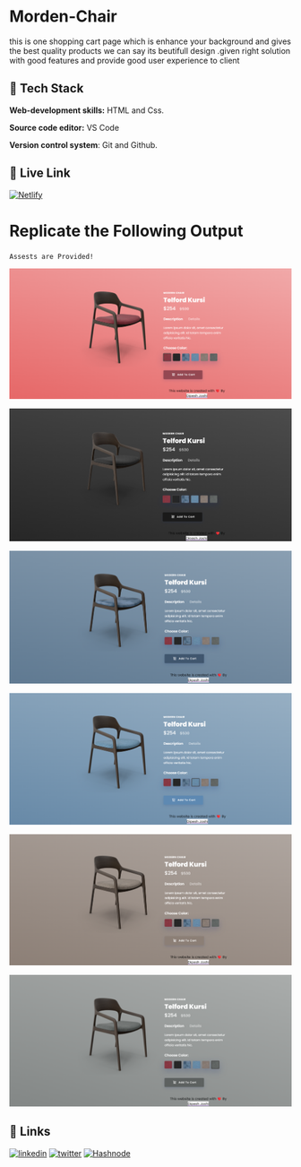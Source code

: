 # Morden-Chair
this is one shopping cart page which is enhance your background and gives the best quality products 
we can say its beutifull design .given right solution with good features and provide good user experience to client

 ## 🔗 Tech Stack

**Web-development skills:** HTML and Css.

**Source code editor:** VS Code

**Version control system**: Git and Github.


## 🔗 Live Link
 [![Netlify](https://img.shields.io/badge/netlify-%23000000.svg?style=for-the-badge&logo=netlify&logoColor=#00C7B7)](https://velvety-baklava-2208a6.netlify.app)

# Replicate the Following Output

`Assests are Provided!`

![Morden Chair](./images/1.1.png)

![Morden Chair](./images/2.png)

![Morden Chair](./images/3.png)

![Morden Chair](./images/4.png)

![Morden Chair](./images/5.png)

![Morden Chair](./images/6.png)

## 🔗 Links

[![linkedin](https://img.shields.io/badge/linkedin-0A66C2?style=for-the-badge&logo=linkedin&logoColor=white)](https://www.linkedin.com/in/dipesh-joshi-2512a2162/)
[![twitter](https://img.shields.io/badge/twitter-1DA1F2?style=for-the-badge&logo=twitter&logoColor=white)](https://twitter.com/DipeshJ2310)
[![Hashnode](https://img.shields.io/badge/Hashnode-2962FF?style=for-the-badge&logo=hashnode&logoColor=white)](https://dipeshjoshi4.hashnode.dev/)
